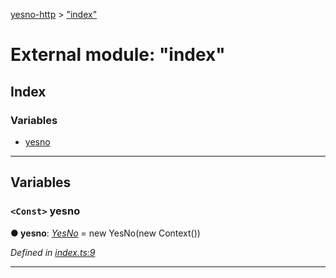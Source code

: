 [yesno-http](../README.md) > ["index"](../modules/_index_.md)

# External module: "index"

## Index

### Variables

* [yesno](_index_.md#yesno)

---

## Variables

<a id="yesno"></a>

### `<Const>` yesno

**● yesno**: *[YesNo](../classes/_yesno_.yesno.md)* =  new YesNo(new Context())

*Defined in [index.ts:9](https://github.com/FormidableLabs/yesno/blob/acc9f7a/src/index.ts#L9)*

___

